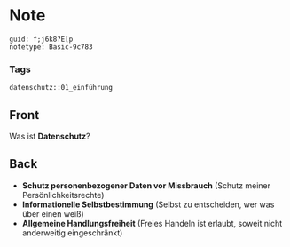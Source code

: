 # Note
```
guid: f;j6k8?E[p
notetype: Basic-9c783
```

### Tags
```
datenschutz::01_einführung
```

## Front
Was ist <b>Datenschutz</b>?

## Back
<ul>
  <li><b>Schutz personenbezogener Daten vor Missbrauch</b> (Schutz
  meiner Persönlichkeitsrechte)
  <li><b>Informationelle Selbstbestimmung</b> (Selbst zu
  entscheiden, wer was über einen weiß)
  <li><b>Allgemeine Handlungsfreiheit</b> (Freies Handeln ist
  erlaubt, soweit nicht anderweitig eingeschränkt)
</ul>
